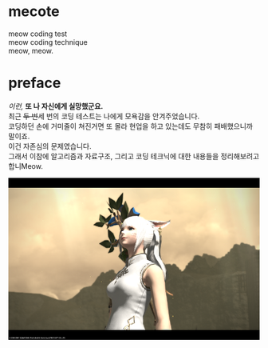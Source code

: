 # mecote
meow coding test<br/>
meow coding technique<br/>
meow, meow.<br/>

# preface
_이런,_ **또 나 자신에게 실망했군요.**<br/>
최근 <del>두 번</del>세 번의 코딩 테스트는 나에게 모욕감을 안겨주었습니다.<br/>
코딩하던 손에 거미줄이 쳐진거면 또 몰라 현업을 하고 있는데도 무참히 패배했으니까 말이죠.<br/>
이건 자존심의 문제였습니다.<br/>
그래서 이참에 알고리즘과 자료구조, 그리고 코딩 테크닉에 대한 내용들을 정리해보려고 합니Meow.<br/>



![seiryu](./res/Miqo'te_Seiryu_resized.png)
<!--- >
<img src="./res/MiqoteSeiryu.png" alt="AH!" width="800" height="514"/>
<img src="/res/MiqoteSeiryu.png" alt="https://github.com/lseiryul/mecote/res/MiqoteSeiryu.png" width="800" height="514" />
![seiryu](./res/MiqoteSeiryu.png =800x514)
![seiryu](./res/MiqoteSeiryu.png){: width=800 height=514}
![seiryu](./res/MiqoteSeiryu.png){width: 800px; height: 514px;}
![seiryu](./res/MiqoteSeiryu.png | width=800 height=514) 
<! --->
